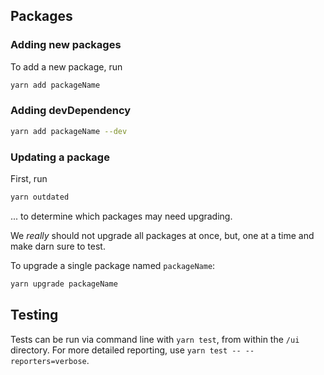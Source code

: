 ## Packages

### Adding new packages
To add a new package, run

```sh
yarn add packageName
```

### Adding devDependency

```sh
yarn add packageName --dev
```

### Updating a package
First, run

```sh
yarn outdated
```

... to determine which packages may need upgrading.

We _really_ should not upgrade all packages at once, but, one at a time and make darn sure
to test.

To upgrade a single package named `packageName`:

```sh
yarn upgrade packageName
```

## Testing
Tests can be run via command line with `yarn test`, from within the `/ui` directory. For more detailed reporting, use `yarn test -- --reporters=verbose`.
